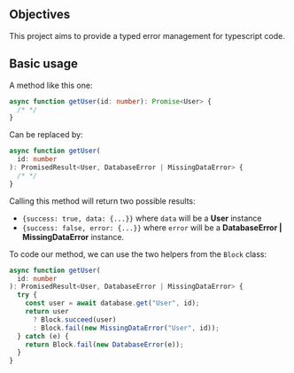 ## Objectives

This project aims to provide a typed error management for typescript code.

## Basic usage

A method like this one:

```typescript
async function getUser(id: number): Promise<User> {
  /* */
}
```

Can be replaced by:

```typescript
async function getUser(
  id: number
): PromisedResult<User, DatabaseError | MissingDataError> {
  /* */
}
```

Calling this method will return two possible results:

- `{success: true, data: {...}}` where `data` will be a **User** instance
- `{success: false, error: {...}}` where `error` will be a **DatabaseError | MissingDataError** instance.

To code our method, we can use the two helpers from the `Block` class:

```typescript
async function getUser(
  id: number
): PromisedResult<User, DatabaseError | MissingDataError> {
  try {
    const user = await database.get("User", id);
    return user
      ? Block.succeed(user)
      : Block.fail(new MissingDataError("User", id));
  } catch (e) {
    return Block.fail(new DatabaseError(e));
  }
}
```
